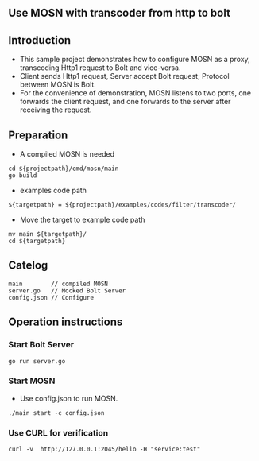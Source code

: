 ## Use MOSN with transcoder from http to bolt

## Introduction

+ This sample project demonstrates how to configure MOSN as a proxy, transcoding Http1 request to Bolt and vice-versa.
+ Client sends Http1 request, Server accept Bolt request; Protocol between MOSN is Bolt.
+ For the convenience of demonstration, MOSN listens to two ports, one forwards the client request,
 and one forwards to the server after receiving the request.
 
## Preparation

+ A compiled MOSN is needed
```
cd ${projectpath}/cmd/mosn/main
go build
```

+ examples code path

```
${targetpath} = ${projectpath}/examples/codes/filter/transcoder/
```

+ Move the target to example code path

```
mv main ${targetpath}/
cd ${targetpath}

```

## Catelog

```
main        // compiled MOSN
server.go   // Mocked Bolt Server
config.json // Configure 
```

## Operation instructions

### Start Bolt Server 

```
go run server.go
```

### Start MOSN

+ Use config.json to run MOSN.

```
./main start -c config.json
```

### Use CURL for verification

```
curl -v  http://127.0.0.1:2045/hello -H "service:test"
```
